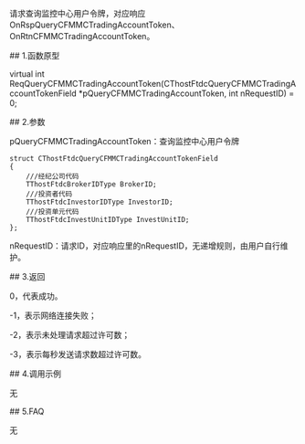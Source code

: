 <p>请求查询监控中心用户令牌，对应响应OnRspQueryCFMMCTradingAccountToken、OnRtnCFMMCTradingAccountToken。</p>
<span class="anchor" id="e6901d29-6ac9-48e0-985a-57ad01912379"></span>
## 1.函数原型
<p>virtual int ReqQueryCFMMCTradingAccountToken(CThostFtdcQueryCFMMCTradingAccountTokenField *pQueryCFMMCTradingAccountToken, int nRequestID) = 0;</p>
<span class="anchor" id="5eadb536-70c5-4a28-8abd-1b000adb0690"></span>
## 2.参数
<p>pQueryCFMMCTradingAccountToken：查询监控中心用户令牌</p>
<pre><code>struct CThostFtdcQueryCFMMCTradingAccountTokenField
{
    ///经纪公司代码
    TThostFtdcBrokerIDType BrokerID;
    ///投资者代码
    TThostFtdcInvestorIDType InvestorID;
    ///投资单元代码
    TThostFtdcInvestUnitIDType InvestUnitID;
};
</code></pre>
<p>nRequestID：请求ID，对应响应里的nRequestID，无递增规则，由用户自行维护。</p>
<span class="anchor" id="bd07a038-35af-4fc1-9efd-b2ab4f1e46ab"></span>
## 3.返回
<p>0，代表成功。</p>
<p>-1，表示网络连接失败；</p>
<p>-2，表示未处理请求超过许可数；</p>
<p>-3，表示每秒发送请求数超过许可数。</p>
<span class="anchor" id="1a4ed11a-4218-4eee-a283-c2350fb71aef"></span>
## 4.调用示例
<p>无</p>
<span class="anchor" id="4b62f383-abce-48f1-bb22-b1a80710dc90"></span>
## 5.FAQ
<p>无</p>
